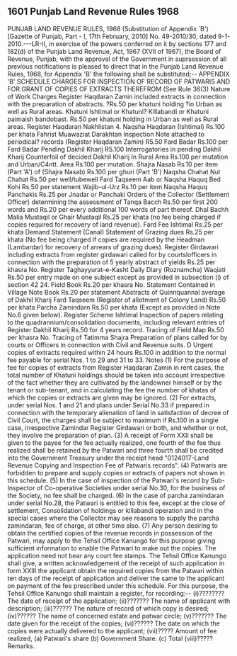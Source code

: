## 1601 Punjab Land Revenue Rules 1968
 
PUNJAB LAND REVENUE RULES, 1968
(Substitution of Appendix `B')
[Gazette of Punjab, Part - I,
17th February, 2010]
No. 49-2010/30, dated 9-1-2010.---LR-II, in exercise of the powers conferred on it by sections 177 and 182(d) of the Punjab Land Revenue, Act, 1967 (XVII of 1967), the Board of Revenue, Punjab, with the approval of the Government in suprsession of all previous notifications is pleased to direct that in the Punjab Land Revenue Rules, 1968, for Appendix 'B' the following shall be substituted;--
APPENDIX 'B' SCHEDULE
CHARGES FOR INSPECTION OF RECORD OF PATWARIS
AND FOR GRANT OF COPIES OF EXTRACTS
THEREFROM
(See Rule 36(3)
Nature of Work
Charges
Register Haqdaran Zamin included extracts in connection with the preparation of abstracts.
?Rs.50 per khatuni holding ?in Urban as well as Rural areas.
Khatuni Ishtimal or Khatuni? Killabandi or Khatuni paimaish bandobast.
Rs.50 per khatuni holding in Urban as well as Rural areas.
Register Haqdaran Nakhlistan 4.
Naqsha Haqdaran (Ishtimal)
Rs.100 per khata
Fahrist Muawaziat Darakhtan
Inspection Note attached to periodical? records (Register Haqdaran Zamin)
R5.50
Fard Badar
Rs.100 per Fard Badar
Pending Dakhil Kharij
R5.100
Interrogatories in pending Dakhil Kharij
Counterfoil of decided Dakhil Kharij
In Rural Area Rs.100 per mutation and Urban/C4ntt. Area Rs.100 per mutation.
Shajra Nasab
Rs.10 per item (Part 'A') of (Shajra Nasab) Rs.100 per ghuri (Part 'B')
Naqsha Chahat Nul Chahat
Rs.50 per well/tubewell
Fard Taqseem Aab or Naqsha Haquq Bed Kohi
Rs.50 per statement
Wajib-ul-Urz
Rs.10 per item
Naqsha Haquq Panchakis
Rs.25 per Jnadar or Panchaki
Orders of the Collector (Settlement Officer) determining the assessment of Tanqa Bacch
Rs.50 per first 200 words and Rs.20 per every additional 100 words of part thereof.
Dhal Bachh Malia Mustaqil or Ghair Mustaqil
Rs.25 per khata (no fee being charged if copies required for recovery of land revenue).
Fard Fee Ishtimal
Rs.25 per khata
Demand Statement (Canal)
Statement of Grazing dues
Rs.25 per khata (No fee being charged if copies are required by the Headman (Lambardar) for recovery of arrears of grazing dues).
Register Girdawari including extracts from register girdawari called for by courtslofficers in connection with the preparation of 5 yearly abstract of yields
Rs.25 per khasra No.
Register Taghayyurat-e-Kasht
Daily Diary (Roznamcha) Waqiati
Rs.50 per entry made on one subject except as provided in subsection (i) of section 42 24.
Field Book
Rs.20 per khasra No.
Statement Contained in Village Note Book
Rs.20 per statement
Abstracts of Quinnquannal average of Dakhil Kharij
Fard Taqseem (Register of allotment of Colony Land)
Rs.50 per khata
Parcha Zamindarn
Rs.50 per khata (Except as provided in Note No.6 given below).
Register Scheme Ishtimal
Inspection of papers relating to the quadrannium/consolidation documents, including relevant entries of Register Dakhil Kharij
Rs.50 for 4 years record.
Tracing of Field Map
Rs.50 per khasra No.
Tracing of Tatimma Shajra
Preparation of plans called for by courts or Officers in connection with Civil and Revenue suits.
D
Urgent copies of extracts required within 24 hours
Rs.100 in addition to the normal fee payable for serial Nos. 1 to 29 and 31 to 33.
Notes (1) For the purpose of fee for copies of extracts from Register Haqdaran Zamin in rent cases, the total number of Khatuni holdings should be taken into account irrespective of the fact whether they are cultivated by the landowner himself or by the tenant or sub-tenant, and in calculating the fee the number of khatas of which the copies or extracts are given may be ignored.
(2) For extracts, under serial Nos. 1 and 21 and plans under Serial No.33 if prepared in connection with the temporary alienation of land in satisfaction of decree of Civil Court, the charges shall be subject to maximum if Rs.100 in a single case, irrespective Zamindar Register Girdawari or both, and whether or not, they involve the preparation of plan.
(3) A receipt of Form XXII shall be given to the payee for the fee actually realized, one fourth of the fee thus realized shall be retained by the Patwari and three fourth shall be credited into the Government Treasury under the receipt head "0124017-Land Revenue Copying and Inspection Fee of Patwaris records".
(4) Patwaris are forbidden to prepare and supply copies or extracts of papers not shown in this schedule.
(5) In the case of inspection of the Patwari's record by Sub-Inspector of Co-operative Societies under serial No.30, for the business of the Society, no fee shall be charged.
(6) In the case of parcha zamindaran under serial No.28, the Patwari is entitled to this fee, except at the close of settlement, Consolidation of holdings or killabandi operation and in the special cases where the Collector may see reasons to supply the parcha zamindaran, fee of charge, at other time also.
(7) Any person desiring to obtain the certified copies of the revenue records in possession of the Patwari, may apply to the Tehsil Office Kanungo for this purpose giving sufficient information to enable the Patwari to make out the copies. The application need not bear any court fee stamps. The Tehsil Office Kanungo shall give, a written acknowledgement of the receipt of such application in form XXIII the applicant obtain the required copies from the Patwari within ten days of the receipt of application and deliver the same to the applicant on payment of the fee prescribed under this schedule. For this purpose, the Tehsil Office Kanungo shall maintain a register, for recording:--
(i)???????? The date of receipt of the application;
(ii)??????? The name of applicant with description;
(iii)?????? The nature of record of which copy is desired;
(iv)?????? The name of concerned estate and patwar circle;
(v)??????? The date given for the receipt of the copies;
(vi)?????? The date on which the copies were actually delivered to the applicant;
(vii)????? Amount of fee realized,
(a) Patwari's share
(b) Government Share.
(c) Total
(viii)????? Remarks.

